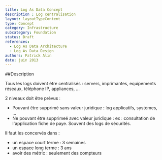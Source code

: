 ```yaml
---
title: Log As Data Concept
description : Log centralisation
layout: layoutTypeContent
type: Concept
category: Infrastructure
subcategory: Foundation
status: Draft
references:
  - Log As Data Architecture
  - Log As Data Design
authors: Patrick Alin
date: juin 2013  
---
```


##Description

Tous les logs doivent être centralisés : servers, imprimantes, equipements réseaux, téléphone IP, appliances, ...

2 niveaux doit être prévus :

* Pouvant être supprimé sans valeur juridique : log applicatifs, systèmes, ...
* Ne pouvant être supprimeé avec valeur juridique : ex : consultation de l'application fiche de paye. Souvent des logs de sécurités.

Il faut les concervés dans :

* un espace court terme : 3 semaines
* un espace long terme : 3 ans
* avoir des métric : seulement des compteurs
 

